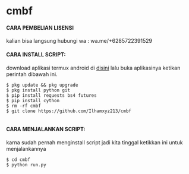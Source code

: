 # cmbf
#### CARA PEMBELIAN LISENSI
 kalian bisa langsung hubungi wa : wa.me/+6285722391529 
 

#### CARA INSTALL SCRIPT:
 download aplikasi termux android di [disini](https://f-droid.org/repo/com.termux_118.apk)
 lalu buka aplikasinya ketikan perintah dibawah ini.
 ```
$ pkg update && pkg upgrade
$ pkg install python git
$ pip install requests bs4 futures
$ pip install cython
$ rm -rf cmbf
$ git clone https://github.com/Ilhamxyz213/cmbf

 
 ```
#### CARA MENJALANKAN SCRIPT:
 karna sudah pernah menginstall script jadi kita tinggal ketikkan ini untuk menjalankannya
 ```
 $ cd cmbf
 $ python run.py
 ```
